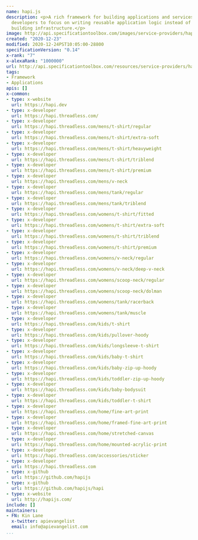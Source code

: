 ```yaml
---
name: hapi.js
description: <p>A rich framework for building applications and services. hapi enables
  developers to focus on writing reusable application logic instead of spending time
  building infrastructure.</p>
image: http://api.specificationtoolbox.com/images/service-providers/hapi-js.jpg
created: "2020-12-23"
modified: 2020-12-24PST10:05:00-28800
specificationVersion: "0.14"
x-rank: "7"
x-alexaRank: "1000000"
url: http://api.specificationtoolbox.com/resources/service-providers/hapi-js/
tags:
- Framework
- Applications
apis: []
x-common:
- type: x-website
  url: https://hapi.dev
- type: x-developer
  url: https://hapi.threadless.com/
- type: x-developer
  url: https://hapi.threadless.com/mens/t-shirt/regular
- type: x-developer
  url: https://hapi.threadless.com/mens/t-shirt/extra-soft
- type: x-developer
  url: https://hapi.threadless.com/mens/t-shirt/heavyweight
- type: x-developer
  url: https://hapi.threadless.com/mens/t-shirt/triblend
- type: x-developer
  url: https://hapi.threadless.com/mens/t-shirt/premium
- type: x-developer
  url: https://hapi.threadless.com/mens/v-neck
- type: x-developer
  url: https://hapi.threadless.com/mens/tank/regular
- type: x-developer
  url: https://hapi.threadless.com/mens/tank/triblend
- type: x-developer
  url: https://hapi.threadless.com/womens/t-shirt/fitted
- type: x-developer
  url: https://hapi.threadless.com/womens/t-shirt/extra-soft
- type: x-developer
  url: https://hapi.threadless.com/womens/t-shirt/triblend
- type: x-developer
  url: https://hapi.threadless.com/womens/t-shirt/premium
- type: x-developer
  url: https://hapi.threadless.com/womens/v-neck/regular
- type: x-developer
  url: https://hapi.threadless.com/womens/v-neck/deep-v-neck
- type: x-developer
  url: https://hapi.threadless.com/womens/scoop-neck/regular
- type: x-developer
  url: https://hapi.threadless.com/womens/scoop-neck/dolman
- type: x-developer
  url: https://hapi.threadless.com/womens/tank/racerback
- type: x-developer
  url: https://hapi.threadless.com/womens/tank/muscle
- type: x-developer
  url: https://hapi.threadless.com/kids/t-shirt
- type: x-developer
  url: https://hapi.threadless.com/kids/pullover-hoody
- type: x-developer
  url: https://hapi.threadless.com/kids/longsleeve-t-shirt
- type: x-developer
  url: https://hapi.threadless.com/kids/baby-t-shirt
- type: x-developer
  url: https://hapi.threadless.com/kids/baby-zip-up-hoody
- type: x-developer
  url: https://hapi.threadless.com/kids/toddler-zip-up-hoody
- type: x-developer
  url: https://hapi.threadless.com/kids/baby-bodysuit
- type: x-developer
  url: https://hapi.threadless.com/kids/toddler-t-shirt
- type: x-developer
  url: https://hapi.threadless.com/home/fine-art-print
- type: x-developer
  url: https://hapi.threadless.com/home/framed-fine-art-print
- type: x-developer
  url: https://hapi.threadless.com/home/stretched-canvas
- type: x-developer
  url: https://hapi.threadless.com/home/mounted-acrylic-print
- type: x-developer
  url: https://hapi.threadless.com/accessories/sticker
- type: x-developer
  url: https://hapi.threadless.com
- type: x-github
  url: https://github.com/hapijs
- type: x-github
  url: https://github.com/hapijs/hapi
- type: x-website
  url: http://hapijs.com/
include: []
maintainers:
- FN: Kin Lane
  x-twitter: apievangelist
  email: info@apievangelist.com
...
```

